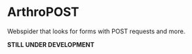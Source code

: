 # ArthroPOST
Webspider that looks for forms with POST requests and more.

**STILL UNDER DEVELOPMENT**
